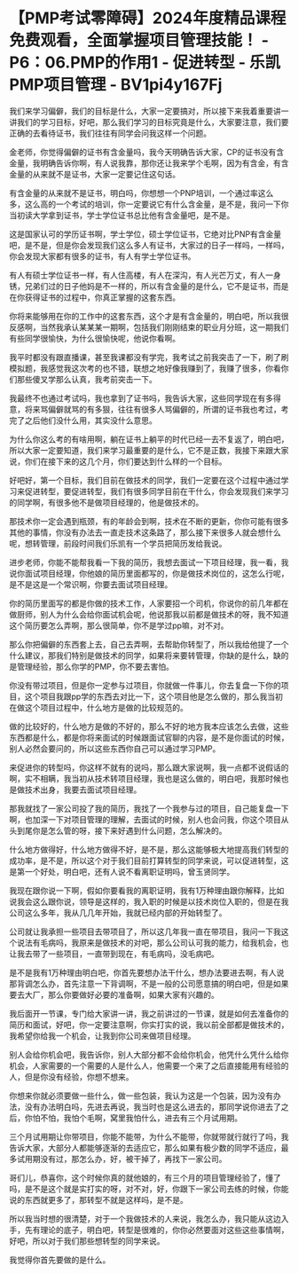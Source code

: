 # 【PMP考试零障碍】2024年度精品课程免费观看，全面掌握项目管理技能！ - P6：06.PMP的作用1 - 促进转型 - 乐凯PMP项目管理 - BV1pi4y167Fj

我们来学习偏僻，我们的目标是什么，大家一定要搞对，所以接下来我着重要讲一讲我们的学习目标，好吧，那么我们学习的目标究竟是什么，大家要注意，我们要正确的去看待证书，我们往往有同学会问我这样一个问题。

金老师，你觉得偏僻的证书有含金量吗，我今天明确告诉大家，CP的证书没有含金量，我明确告诉你啊，有人说我靠，那你还让我来学个毛啊，因为有含金，有含金量的从来就不是证书，大家一定要记住这句话。

有含金量的从来就不是证书，明白吗，你想想一个PNP培训，一个通过率这么多，这么高的一个考试的培训，你一定要说它有什么含金量，是不是，我问一下你当初读大学拿到证书，学士学位证书总比他有含金量吧，是不是。

这是国家认可的学历证书啊，学士学位，硕士学位证书，它绝对比PNP有含金量吧，是不是，但是你会发现我们这么多人有证书，大家过的日子一样吗，一样吗，你会发现大家都有很多的证书，有人有学士学位证书。

有人有硕士学位证书一样，有人住高楼，有人在深沟，有人光芒万丈，有人一身锈，兄弟们过的日子他妈是不一样的，所以有含金量的是什么，它不是证书，而是在你获得证书的过程中，你真正掌握的这套东西。

你将来能够用在你的工作中的这套东西，这个才是有含金量的，明白吧，所以我很反感啊，当然我承认某某某一期啊，包括我们刚刚结束的职业月分班，这一期我们有些同学很愉快，为什么很愉快呢，他说你看啊。

我平时都没有跟直播课，甚至我课都没有学完，我考试之前我突击了一下，刷了刷模拟题，我感觉我这次考的也不错，联想之地好像我赚到了，我赚了很多，你看你们那些傻叉学那么认真，我考前突击一下。

我最终不也通过考试吗，我也拿到了证书吗，我告诉大家，这些同学现在有多得意，将来骂偏僻就骂的有多狠，往往有很多人骂偏僻的，所谓的证书我也考过，考完了之后他们没什么用，其实没什么意思。

为什么你这么考的有啥用啊，躺在证书上躺平的时代已经一去不复返了，明白吧，所以大家一定要知道，我们来学习最重要的是什么，它不是正数，我接下来跟大家说，你们在接下来的这几个月，你们要达到什么样的一个目标。

好吧好，第一个目标，我们目前在做技术的同学，我们一定要在这个过程中通过学习来促进转型，要促进转型，我们有很多同学目前在干什么，你会发现我们来学习的同学啊，有很多他不是做项目经理的，他是做技术的。

那技术你一定会遇到瓶颈，有的年龄会到啊，技术在不断的更新，你你可能有很多其他的事情，你没有办法去一直走技术这条路了，那么接下来很多人就会想什么呢，想转管理，前段时间我们乐凯有一个学员把简历发给我说。

进步老师，你能不能帮我看一下我的简历，我想去面试一下项目经理，我一看，我说你面试项目经理，你他娘的简历里面都写的，你是做技术岗位的，这怎么行呢，是不是这是一个常识啊，你要去面试项目经理。

你的简历里面写的都是你做的技术工作，人家要招一个司机，你说你的前几年都在做厨师，别人为什么会给你面试机会呢，他说那我以前都是做技术的呀，我不知道这个简历要怎么弄啊，那么很简单，你不是学过pp嘛，对不对。

那么你把偏僻的东西套上去，自己去弄啊，去帮助你转型了，所以我给他提了一个什么建议，那我们特别是做技术的同学，如果将来要转管理，你缺的是什么，缺的是管理经验，那么你学的PMP，你不要去害怕。

你没有带过项目，但是你一定参与过项目，你就做一件事儿，你去复盘一下你的项目，这个项目我跟pp学的东西去对比一下，这个项目他是怎么做的，那么我当初在做这个项目过程中，什么地方是做的比较规范的。

做的比较好的，什么地方是做的不好的，那么不好的地方我本应该怎么去做，这些东西都是什么，都是你将来面试的时候跟面试官聊的内容，是不是你面试的时候，别人必然会要问的，所以这些东西你自己可以通过学习PMP。

来促进你的转型吗，你这样不就有的说吗，那么跟大家说啊，我一点都不说假话的啊，实不相瞒，我当初从技术转项目经理，我也是这么做的，明白吧，我那时候也是做技术出身，我要去面试项目经理。

那我就找了一家公司投了我的简历，我找了一个我参与过的项目，自己能复盘一下啊，也加深一下对项目管理的理解，去面试的时候，别人也会问我，你这个项目从头到尾你是怎么管的呀，接下来好遇到什么问题，怎么解决的。

什么地方做得好，什么地方做得不好，是不是，那么这能够极大地提高我们转型的成功率，是不是，所以这个对于我们目前打算转型的同学来说，可以促进转型，这是第一个好处，明白吧，还有人说不看离职证明吗，曾玉贤同学。

我现在跟你说一下啊，假如你要看我的离职证明，我有1万种理由跟你解释，比如说我会这么跟你说，领导是这样的，我入职的时候是以技术岗位入职的，但是在我公司这么多年，我从几几年开始，我就已经内部的开始转型了。

公司就让我承担一些项目去带项目了，所以这几年我一直在带项目，我问一下我这个说法有毛病吗，我原来是做技术的对吧，那么公司认可我的能力，给我机会，也让我去带了一些项目，一直带到现在，有毛病吗，没毛病吧。

是不是我有1万种理由明白吧，你首先要想办法干什么，想办法要进去啊，有人说那背调怎么办，首先注意一下背调啊，不是一般的公司愿意搞的明白吧，但是如果要去大厂，那么你要做好必要的准备啊，如果大家有兴趣的。

我后面开一节课，专门给大家讲一讲，我之前讲过的一节课，就是如何去准备你的简历和面试，好吧，你一定要注意啊，你实打实的说，我以前全部都是做技术的，我希望你给我一个机会，让我到你公司来做项目经理。

别人会给你机会吧，我告诉你，别人大部分都不会给你机会，他凭什么凭什么给你机会，人家需要的一个需要的人是什么人，他需要一个来了之后直接能用有经验的人，但是你没有经验，你想不想来。

你想来你就必须要做一些什么，做一些包装，我认为这是一个包装，因为没有办法，没有办法明白吗，先进去再说，我当时也是这么进去的，那同学说你进去了之后，你怕不怕，我怕个毛啊，窝里我怕什么，进去有三个月试用期。

三个月试用期让你带项目，你能不能带，为什么不能带，你就带就行就行了吗，我告诉大家，大部分人都能够逐渐的去适应它，那么如果有极少数的同学不适应，最多试用期没有过，那怎么办，好，被干掉了，再找下一家公司。

哥们儿，恭喜你，这个时候你真的就他娘的，有三个月的项目管理经验了，懂了吗，是不是这个就是实打实的呀，对不对，好，你跟下一家公司去练的时候，你能说的东西就更多了，那转型不就是这样吗，是不是。

所以我当时想的很清楚，对于一个我做技术的人来说，我怎么办，我只能从这边入手，先有理论的底子，明白吧，转型是很难的，你你必然要面对这些这些事情啊，好吧，所以对于我们那些想转型的同学来说。

我觉得你首先要做的是什么。